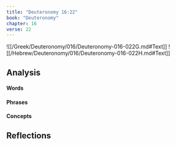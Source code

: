 ```yaml
---
title: "Deuteronomy 16:22"
book: "Deuteronomy"
chapter: 16
verse: 22
---
```

![[/Greek/Deuteronomy/016/Deuteronomy-016-022G.md#Text]]
![[/Hebrew/Deuteronomy/016/Deuteronomy-016-022H.md#Text]]

## Analysis

#### Words

#### Phrases

#### Concepts

## Reflections
